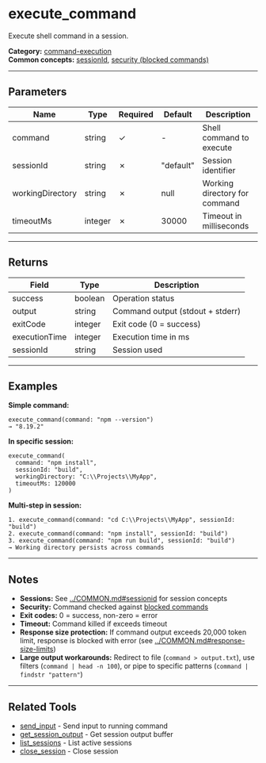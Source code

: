 ﻿# execute_command

Execute shell command in a session.

**Category:** [command-execution](INDEX.md)  
**Common concepts:** [sessionId](../COMMON.md#sessionid), [security (blocked commands)](../COMMON.md#security-model)

---

## Parameters

| Name | Type | Required | Default | Description |
|------|------|----------|---------|-------------|
| command | string | ✓ | - | Shell command to execute |
| sessionId | string | ✗ | "default" | Session identifier |
| workingDirectory | string | ✗ | null | Working directory for command |
| timeoutMs | integer | ✗ | 30000 | Timeout in milliseconds |

---

## Returns

| Field | Type | Description |
|-------|------|-------------|
| success | boolean | Operation status |
| output | string | Command output (stdout + stderr) |
| exitCode | integer | Exit code (0 = success) |
| executionTime | integer | Execution time in ms |
| sessionId | string | Session used |

---

## Examples

**Simple command:**
```
execute_command(command: "npm --version")
→ "8.19.2"
```

**In specific session:**
```
execute_command(
  command: "npm install",
  sessionId: "build",
  workingDirectory: "C:\\Projects\\MyApp",
  timeoutMs: 120000
)
```

**Multi-step in session:**
```
1. execute_command(command: "cd C:\\Projects\\MyApp", sessionId: "build")
2. execute_command(command: "npm install", sessionId: "build")
3. execute_command(command: "npm run build", sessionId: "build")
→ Working directory persists across commands
```

---

## Notes

- **Sessions:** See [../COMMON.md#sessionid](../COMMON.md#sessionid) for session concepts
- **Security:** Command checked against [blocked commands](../security-config/INDEX.md)
- **Exit codes:** 0 = success, non-zero = error
- **Timeout:** Command killed if exceeds timeout
- **Response size protection:** If command output exceeds 20,000 token limit, response is blocked with error (see [../COMMON.md#response-size-limits](../COMMON.md#response-size-limits))
- **Large output workarounds:** Redirect to file (`command > output.txt`), use filters (`command | head -n 100`), or pipe to specific patterns (`command | findstr "pattern"`)

---

## Related Tools

- [send_input](send_input.md) - Send input to running command
- [get_session_output](get_session_output.md) - Get session output buffer
- [list_sessions](list_sessions.md) - List active sessions
- [close_session](close_session.md) - Close session